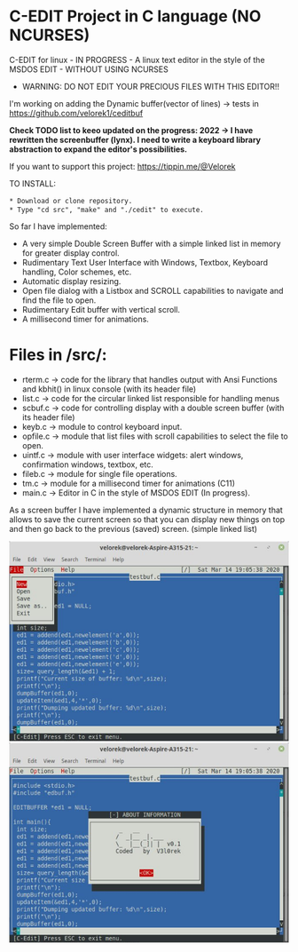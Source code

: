 C-EDIT Project in C language (NO NCURSES)
=========================================
C-EDIT for linux - IN PROGRESS - A linux text editor in the style of the MSDOS EDIT - WITHOUT USING NCURSES
* WARNING: DO NOT EDIT YOUR PRECIOUS FILES WITH THIS EDITOR!!

I'm working on adding the Dynamic buffer(vector of lines) -> tests in https://github.com/velorek1/ceditbuf

**Check TODO list to keeo updated on the progress: 
2022 -> I have rewritten the screenbuffer (lynx). I need to write a keyboard library abstraction
to expand the editor's possibilities.**


If you want to support this project:
https://tippin.me/@Velorek

TO INSTALL:  

    * Download or clone repository.
    * Type "cd src", "make" and "./cedit" to execute.
    
So far I have implemented:

* A very simple Double Screen Buffer with a simple linked list in memory for greater display control. 
* Rudimentary Text User Interface with Windows, Textbox, Keyboard handling, Color schemes, etc.
* Automatic display resizing.
* Open file dialog with a Listbox and SCROLL capabilities to navigate and find the file to open.
* Rudimentary Edit buffer with vertical scroll. 
* A millisecond timer for animations.

Files in /src/:
===============
* rterm.c -> code for the library that handles output with Ansi Functions and kbhit() in linux console (with its header file)
* list.c -> code for the circular linked list responsible for handling menus 
* scbuf.c -> code for controlling display with a double screen buffer (with its header file)
* keyb.c -> module to control keyboard input.
* opfile.c -> module that list files with scroll capabilities to select the file to open.
* uintf.c -> module with user interface widgets: alert windows, confirmation windows, textbox, etc.
* fileb.c -> module for single file operations.
* tm.c -> module for a millisecond timer for animations (C11)
* main.c -> Editor in C in the style of MSDOS EDIT (In progress).


As a screen buffer I have implemented a dynamic structure in memory that allows to save the current screen so that you can display new things on top and then go back to the previous (saved) screen. (simple linked list)

![Alt text](cedit3.jpg?raw=true "Demo")
![Alt text](cedit4.jpg?raw=true "Demo")
